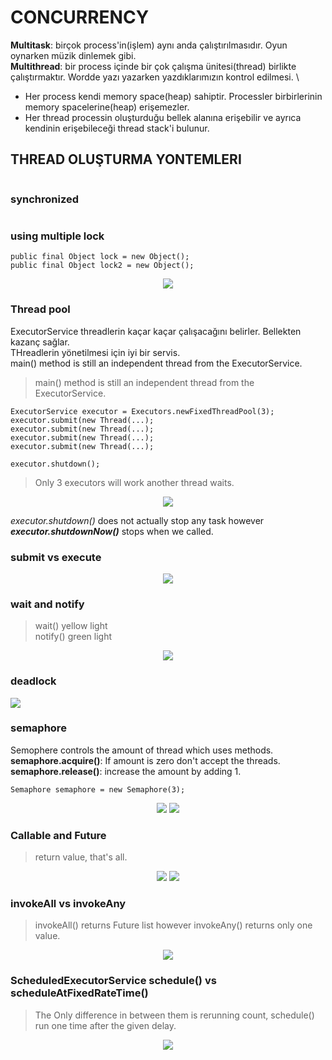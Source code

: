 # CONCURRENCY

**Multitask**: birçok process'in(işlem) aynı anda çalıştırılmasıdır. Oyun oynarken müzik dinlemek gibi.\
**Multithread**: bir process içinde bir çok çalışma ünitesi(thread) birlikte çalıştırmaktır. Wordde yazı yazarken yazdıklarımızın kontrol edilmesi. \
* Her process kendi memory space(heap) sahiptir. Processler birbirlerinin memory spacelerine(heap) erişemezler.
* Her thread processin oluşturduğu bellek alanına erişebilir ve ayrıca kendinin erişebileceği thread stack'i bulunur.


## THREAD OLUŞTURMA YONTEMLERI

<div align="center">
    <img src="img.png" alt="">
</div> 

### synchronized
<div align="center">
    <img src="img_1.png" alt="">
</div> 

### using multiple lock
    public final Object lock = new Object();
    public final Object lock2 = new Object();

<div align="center">
<img src="img_2.png">
</div>

### Thread pool
ExecutorService threadlerin kaçar kaçar çalışacağını belirler. Bellekten kazanç sağlar. \
THreadlerin yönetilmesi için iyi bir servis. \
main() method is still an independent thread from the
ExecutorService.
> main() method is still an independent thread from the ExecutorService.

    ExecutorService executor = Executors.newFixedThreadPool(3);
    executor.submit(new Thread(...);
    executor.submit(new Thread(...);
    executor.submit(new Thread(...);
    executor.submit(new Thread(...);

    executor.shutdown();
> Only 3 executors will work another thread waits.


<div align="center">
<img src="img_9.png">
</div> 

_executor.shutdown()_ does not actually stop any task however _**executor.shutdownNow()**_ stops when we called.

### submit vs execute
<div align="center">
<img src="img_10.png">
</div>

### wait and notify
>   wait() yellow light \
notify() green light

<div align="center">
<img src="img_3.png">
</div>


### deadlock

<div>
<img src="img_5.png">
</div>

### semaphore
Semophere controls the amount of thread which uses methods.\
**semaphore.acquire()**: If amount is zero don't accept the threads.
**semaphore.release()**: increase the amount by adding 1.

    Semaphore semaphore = new Semaphore(3);
    

<div align="center">
<img src="img_6.png">
<img src="img_7.png">
</div>

### Callable and Future
> return value, that's all.
<div align="center">
<img src="img_8.png">
<img src="img_11.png">
</div>

### invokeAll vs invokeAny
> invokeAll() returns Future list however invokeAny() returns only one value.

<div align="center">
<img src="img_12.png">
</div>

### ScheduledExecutorService schedule() vs scheduleAtFixedRateTime()
> The Only difference in between them is rerunning count, schedule() run one time after the given delay. 
>

<div align="center">
<img src="img_13.png">
</div>



